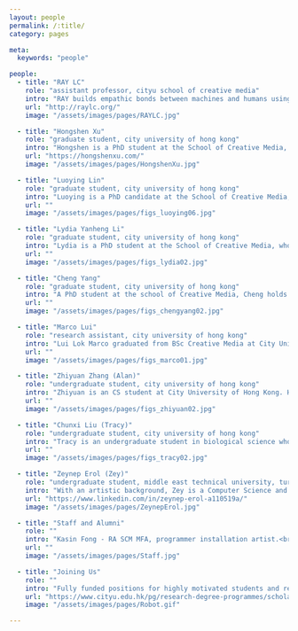 ```yaml
---
layout: people
permalink: /:title/
category: pages

meta:
  keywords: "people"

people:
  - title: "RAY LC"
    role: "assistant professor, cityu school of creative media"
    intro: "RAY builds empathic bonds between machines and humans using spatial interactions, uniting expertise in HCI, new media, and narratives. Exhibits: Elektra, NYSCI, Ars Electronica, NeON, New Museum, NY Short Documentary Film Festival, JCCAC, Osage. Awards: Japan Society for Promotion of Science, NSF, NIH, Microsoft Imagine Cup, Verizon, Adobe Design Award, Davis Peace Foundation, NY Foundation for the Arts, HKADC."
    url: "http://raylc.org/"
    image: "/assets/images/pages/RAYLC.jpg"

  - title: "Hongshen Xu"
    role: "graduate student, city university of hong kong"
    intro: "Hongshen is a PhD student at the School of Creative Media, previously earning his Masters in Game Science and Design at Northeastern University, where he studied moral dilemma in interactions with NPCs stereotyped in various roles. He's currently working on social rejection and bullying by groups of robots. He's also an avid online gamer and competitor."
    url: "https://hongshenxu.com/"
    image: "/assets/images/pages/HongshenXu.jpg"

  - title: "Luoying Lin"
    role: "graduate student, city university of hong kong"
    intro: "Luoying is a PhD candidate at the School of Creative Media, a graduate of industrial design at Southeast University. She believes in perceiving the world by empathizing with others through perspective-taking. She is particularly skilled at shader languages, 3D modeling, and interactive installation. She also makes cute animal animations."
    url: ""
    image: "/assets/images/pages/figs_luoying06.jpg"

  - title: "Lydia Yanheng Li"
    role: "graduate student, city university of hong kong"
    intro: "Lydia is a PhD student at the School of Creative Media, who came from Beijing Institute of Technology. She studies how tangible media can help people explore their relationships with others and non-human beings, and she hopes to challenge people's preconceived perceptions. She is a video producer who enjoys collecting sounds and images from everyday life."
    url: ""
    image: "/assets/images/pages/figs_lydia02.jpg"

  - title: "Cheng Yang"
    role: "graduate student, city university of hong kong"
    intro: "A PhD student at the school of Creative Media, Cheng holds a Masters in Computational Arts at Goldsmiths, University of London and a Bachelors at Shanghai Conservatory of Music.  She is interested in art installation, physical computing, and narrative influence. Her current work in speculative design explores how storytelling can affect attitudes and behaviors in societal issues such as climate change and privacy and identity."
    url: ""
    image: "/assets/images/pages/figs_chengyang02.jpg"

  - title: "Marco Lui"
    role: "research assistant, city university of hong kong"
    intro: "Lui Lok Marco graduated from BSc Creative Media at City University of Hong Kong. He is passionate about interactive media utilizing programming, music writing, fabrication, and video composition. He created robot dance movements for the project Presentation of Self in Machine Life. He makes music in his free time."
    url: ""
    image: "/assets/images/pages/figs_marco01.jpg"

  - title: "Zhiyuan Zhang (Alan)"
    role: "undergraduate student, city university of hong kong"
    intro: "Zhiyuan is an CS student at City University of Hong Kong. He worked on human-machine co-storytelling, particularly the web GPT-2-based interface. He also helped produce machine-learning powered works in Sound Of(f) and Down the Holograph. Alan is also a DJI drone pilot who enjoys exploring nature."
    url: ""
    image: "/assets/images/pages/figs_zhiyuan02.jpg"

  - title: "Chunxi Liu (Tracy)"
    role: "undergraduate student, city university of hong kong"
    intro: "Tracy is an undergraduate student in biological science who double majors in creative media. She is working on human conceptions of biological artifacts, including how spatial and temporal records of neural cell proliferation. She also leads a team of interdisciplinary entrepeneurs to create a physical computing system connected to an application for emotional understanding of plants in situ."
    url: ""
    image: "/assets/images/pages/figs_tracy02.jpg"

  - title: "Zeynep Erol (Zey)"
    role: "undergraduate student, middle east technical university, turkey"
    intro: "With an artistic background, Zey is a Computer Science and Engineering student at METU, Turkey. She is currently a deep learning research intern at HKUST, Hong Kong, and working on creative AI-based projects at CityU. She is interested in filmmaking, generative art, and experimental media. Zey also enjoys social latin dancing."
    url: "https://www.linkedin.com/in/zeynep-erol-a110519a/"
    image: "/assets/images/pages/ZeynepErol.jpg"

  - title: "Staff and Alumni"
    role: ""
    intro: "Kasin Fong - RA SCM MFA, programmer installation artist.<br>Anthon Zhang - RA SCM CS, programmer machine learning.<br>Eray Ozgunay - undergrad student, now Bilkent University.<br>Lillian Song - masters curation, now CityU digital humanities<br>Suifang Zhou - masters student, now Northeastern HCI."
    url: ""
    image: "/assets/images/pages/Staff.jpg"

  - title: "Joining Us"
    role: ""
    intro: "Fully funded positions for highly motivated students and researchers are available. Preference for open communicators across academic-artistic lines in one of: Interaction (HCI, HRI, performance); Creative Tech (XR, 3D, EEG, installation, fashion tech); Computation (ML, CV, robotics); Neuropsych (spatial interaction, implicit learning). Positions are competitive and limited to 1-2 per cycle. Email RAY with CV, and see link below."
    url: "https://www.cityu.edu.hk/pg/research-degree-programmes/scholarships-financial-aid-and-fees"
    image: "/assets/images/pages/Robot.gif"

---
```

<p></p>